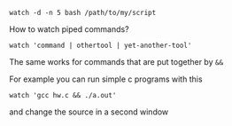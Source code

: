 ```
watch -d -n 5 bash /path/to/my/script
```

How to watch piped commands?

```
watch 'command | othertool | yet-another-tool'
```

The same works for commands that are put together by `&&`

For example you can run simple c programs with this
```
watch 'gcc hw.c && ./a.out'
```
and change the source in a second window
